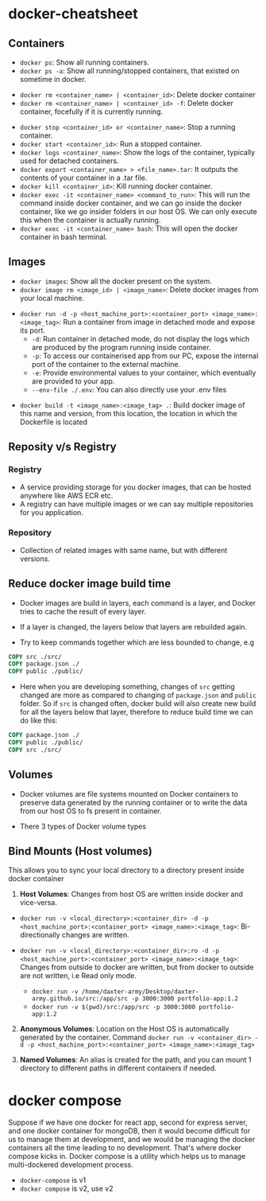 # docker-cheatsheet

## Containers

- `docker ps`: Show all running containers.
- `docker ps -a`: Show all running/stopped containers, that existed on sometime in docker.

* `docker rm <container_name> | <container_id>`: Delete docker container
* `docker rm <container_name> | <container_id> -f`: Delete docker container, focefully if it is currently running.

- `docker stop <container_id> or <container_name>`: Stop a running container.
- `docker start <container_id>`: Run a stopped container.
- `docker logs <container_name>`: Show the logs of the container, typically used for detached containers.
- `docker export <container_name> > <file_name>.tar`: It outputs the contents of your container in a .tar file.
- `docker kill <container_id>`: Kill running docker container.
- `docker exec -it <container_name> <command_to_run>`: This will run the command inside docker container, and we can go inside the docker container, like we go insider folders in our host OS. We can only execute this when the container is actually running.
- `docker exec -it <container_name> bash`: This will open the docker container in bash terminal.
<!-- shinjansengar@gmail.com -->

## Images

- `docker images`: Show all the docker present on the system.
- `docker image rm <image_id> | <image_name>`: Delete docker images from your local machine.

* `docker run -d -p <host_machine_port>:<container_port> <image_name>:<image_tag>`: Run a container from image in detached mode and expose its port.
  - `-d`: Run container in detached mode, do not display the logs which are produced by the program running inside container.
  - `-p`: To access our containerised app from our PC, expose the internal port of the container to the external machine.
  - `-e`: Provide environmental values to your container, which eventually are provided to your app.
  - `--env-file ./.env`: You can also directly use your .env files

- `docker build -t <image_name>:<image_tag> .`: Build docker image of this name and version, from this location, the location in which the Dockerfile is located

## Reposity v/s Registry

### Registry

- A service providing storage for you docker images, that can be hosted anywhere like AWS ECR etc.
- A registry can have multiple images or we can say multiple repositories for you application.

### Repository

- Collection of related images with same name, but with different versions.

## Reduce docker image build time

- Docker images are build in layers, each command is a layer, and Docker tries to cache the result of every layer.
- If a layer is changed, the layers below that layers are rebuilded again.

- Try to keep commands together which are less bounded to change, e.g

```dockerfile
COPY src ./src/
COPY package.json ./
COPY public ./public/
```

- Here when you are developing something, changes of `src` getting changed are more as compared to changing of `package.json` and `public` folder. So if `src` is changed often, docker build will also create new build for all the layers below that layer, therefore to reduce build time we can do like this:

```dockerfile
COPY package.json ./
COPY public ./public/
COPY src ./src/
```

## Volumes

- Docker volumes are file systems mounted on Docker containers to preserve data generated by the running container or to write the data from our host OS to fs present in container.

* There 3 types of Docker volume types

## Bind Mounts (Host volumes)

This allows you to sync your local directory to a directory present inside docker container

1. **Host Volumes**: Changes from host OS are written inside docker and vice-versa.

- `docker run -v <local_directory>:<container_dir> -d -p <host_machine_port>:<container_port> <image_name>:<image_tag>`: Bi-directionally changes are written.

- `docker run -v <local_directory>:<container_dir>:ro -d -p <host_machine_port>:<container_port> <image_name>:<image_tag>`: Changes from outside to docker are written, but from docker to outside are not written, i.e Read only mode.
  - `docker run -v /home/daxter-army/Desktop/daxter-army.github.io/src:/app/src -p 3000:3000 portfolio-app:1.2`
  - `docker run -v $(pwd)/src:/app/src -p 3000:3000 portfolio-app:1.2`

2. **Anonymous Volumes**: Location on the Host OS is automatically generated by the container. Command `docker run -v <container_dir> -d -p <host_machine_port>:<container_port> <image_name>:<image_tag>`

3. **Named Volumes**: An alias is created for the path, and you can mount 1 directory to different paths in different containers if needed.

# docker compose

Suppose if we have one docker for react app, second for express server, and one docker container for mongoDB, then it would become difficult for us to manage them at development, and we would be managing the docker containers all the time leading to no development. That's where docker compose kicks in. Docker compose is a utility which helps us to manage multi-dockered development process.

- `docker-compose` is v1
- `docker compose` is v2, use v2
